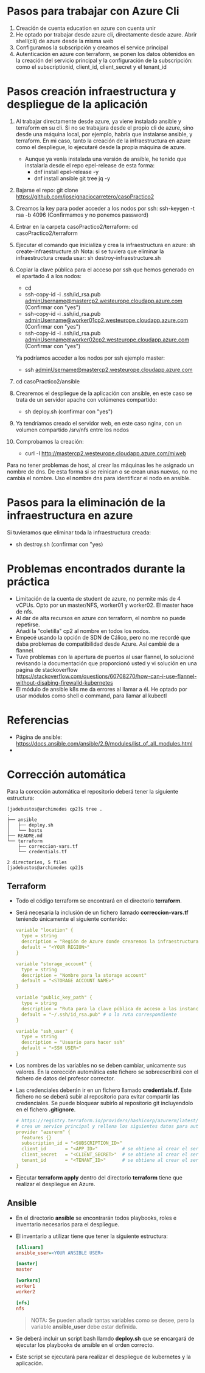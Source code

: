 # Pasos para trabajar con Azure Cli
1. Creación de cuenta education  en azure con cuenta unir
2. He optado por trabajar desde azure cli, directamente desde azure. Abrir shell(cli) de azure desde la misma web
3. Configuramos la subscripción y creamos el service principal
4. Autenticación en azure con terraform, se ponen los datos obtenidos en la creación del servicio principal y la configuración de la subscripción: como el subscriptionid, client_id, client_secret y el tenant_id

# Pasos creación infraestructura y despliegue de la aplicación
1. Al trabajar directamente desde azure, ya viene instalado ansible y terraform en su cli. Si no se trabajara desde el propio cli de azure, sino desde una máquina local, por ejemplo, habría que instalarse ansible, y terraform.
En mi caso, tanto la creación de la infraestructura en azure como el despliegue, lo ejecutaré desde la propia máquina de azure. 
   - Aunque ya venía instalada una versión de ansible, he tenido que instalarla desde el repo epel-release de esta forma:
       - dnf install epel-release -y
       - dnf install ansible git tree jq -y
2. Bajarse el repo: git clone https://github.com/joseignaciocarretero/casoPractico2
3. Creamos la key para poder acceder a los nodos por ssh: ssh-keygen -t rsa -b 4096
   (Confirmamos y no ponemos password)
4. Entrar en la carpeta casoPractico2/terraform: cd casoPractico2/terraform
5. Ejecutar el comando que inicializa y crea la infraestructura en azure: sh create-infraestructure.sh
   Nota: si se tuviera que eliminar la infraestructura creada usar: sh destroy-infraestructure.sh
6. Copiar la clave pública para el acceso por ssh que hemos generado en el apartado 4 a los nodos:
      - cd
      - ssh-copy-id -i .ssh/id_rsa.pub adminUsername@mastercp2.westeurope.cloudapp.azure.com (Confirmar con "yes")
      - ssh-copy-id -i .ssh/id_rsa.pub adminUsername@worker01cp2.westeurope.cloudapp.azure.com (Confirmar con "yes")
      - ssh-copy-id -i .ssh/id_rsa.pub adminUsername@worker02cp2.westeurope.cloudapp.azure.com (Confirmar con "yes")
    
    Ya podríamos acceder a los nodos por ssh ejemplo master:
      - ssh adminUsername@mastercp2.westeurope.cloudapp.azure.com
 7. cd casoPractico2/ansible
 8. Crearemos el despliegue de la aplicación con ansible, en este caso se trata de un servidor apache con volúmenes compartido:
      - sh deploy.sh (confirmar con "yes")
 9. Ya tendríamos creado el servidor web, en este caso nginx, con un volumen compartido /srv/nfs entre los nodos
 10. Comprobamos la creación:
        - curl -I http://mastercp2.westeurope.cloudapp.azure.com/miweb

  Para no tener problemas de host, al crear las máquinas les he asignado un nombre de dns. De esta forma si se reinican o se crean unas nuevas, no me cambia el     nombre. Uso el nombre dns para identificar el nodo en ansible.

# Pasos para la eliminación de la infraestructura en azure
  Si tuvieramos que eliminar toda la infraestructura creada:
  - sh destroy.sh (confirmar con "yes)

# Problemas encontrados durante la práctica
- Limitación de la cuenta de student de azure, no permite más de 4 vCPUs. Opto por un master/NFS, worker01 y worker02. El master hace de nfs.
- Al dar de alta recursos en azure con terraform, el nombre no puede repetirse.  
  Añadí la "coletilla" cp2 al nombre en todos los nodos.
- Empecé usando la opción de SDN de Cálico, pero no me recordé que daba problemas de compatibilidad desde Azure. Así cambié de a flannel.
- Tuve problemas con la apertura de puertos al usar flannel, lo solucioné revisando la documentación que proporcionó usted y vi solución en una página de stackoverflow
  https://stackoverflow.com/questions/60708270/how-can-i-use-flannel-without-disabing-firewalld-kubernetes
- El módulo de ansible k8s me da errores al llamar a él. He optado por usar módulos como shell o command, para llamar al kubectl

# Referencias 
- Página de ansible: https://docs.ansible.com/ansible/2.9/modules/list_of_all_modules.html
- 







# Corrección automática

Para la corección automática el repositorio deberá tener la siguiente estructura:

```console
[jadebustos@archimedes cp2]$ tree .
.
├── ansible
│   ├── deploy.sh
│   └── hosts
├── README.md
└── terraform
    ├── correccion-vars.tf
    └── credentials.tf

2 directories, 5 files
[jadebustos@archimedes cp2]$
```

## Terraform

+ Todo el código terraform se encontrará en el directorio **terraform**.

+ Será necesaria la inclusión de un fichero llamado **correccion-vars.tf** teniendo únicamente el siguiente contenido:

  ```yaml
  variable "location" {
    type = string
    description = "Región de Azure donde crearemos la infraestructura"
    default = "<YOUR REGION>" 
  }

  variable "storage_account" {
    type = string
    description = "Nombre para la storage account"
    default = "<STORAGE ACCOUNT NAME>"
  }

  variable "public_key_path" {
    type = string
    description = "Ruta para la clave pública de acceso a las instancias"
    default = "~/.ssh/id_rsa.pub" # o la ruta correspondiente
  }

  variable "ssh_user" {
    type = string
    description = "Usuario para hacer ssh"
    default = "<SSH USER>"
  }
  ```

+ Los nombres de las variables no se deben cambiar, unicamente sus valores. En la corección automática este fichero se sobreescribirá con el fichero de datos del profesor corrector.

+ Las credenciales deberán ir en un fichero llamado **credentials.tf**. Este fichero no se deberá subir al repositorio para evitar compartir las credenciales. Se puede bloquear subirlo al repositorio git incluyendolo en el fichero **.gitignore**.

  ```yaml
  # https://registry.terraform.io/providers/hashicorp/azurerm/latest/docs
  # crea un service principal y rellena los siguientes datos para autenticar
  provider "azurerm" {
    features {}
    subscription_id = "<SUBSCRIPTION_ID>"
    client_id       = "<APP_ID>"         # se obtiene al crear el service principal
    client_secret   = "<CLIENT_SECRET>"  # se obtiene al crear el service principal
    tenant_id       = "<TENANT_ID>"      # se obtiene al crear el service principal
  }
  ```

+ Ejecutar **terraform apply** dentro del directorio **terraform** tiene que realizar el despliegue en Azure.

## Ansible

+ En el directorio **ansible** se encontrarán todos playbooks, roles e inventario necesarios para el despliegue.

+ El inventario a utilizar tiene que tener la siguiente estructura:

  ```ini
  [all:vars]
  ansible_user=<YOUR ANSIBLE USER>

  [master]
  master

  [workers]
  worker1
  worker2

  [nfs]
  nfs
  ```

    > NOTA: Se pueden añadir tantas variables como se desee, pero la variable **ansible_user** debe estar definida.

+ Se deberá incluir un script bash llamdo **deploy.sh** que se encargará de ejecutar los playbooks de ansible en el orden correcto.

+ Este script se ejecutará para realizar el despliegue de kubernetes y la aplicación.
